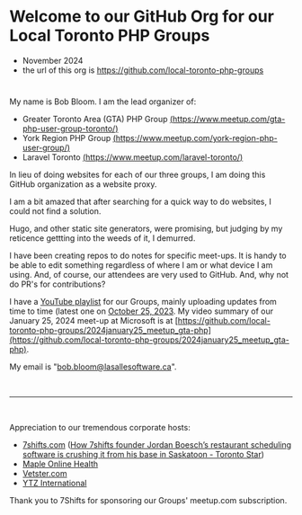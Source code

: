 # Welcome to our GitHub Org for our Local Toronto PHP Groups
- November 2024
- the url of this org is https://github.com/local-toronto-php-groups

#
My name is Bob Bloom. I am the lead organizer of:
- Greater Toronto Area (GTA) PHP Group [(https://www.meetup.com/gta-php-user-group-toronto/)](https://www.meetup.com/gta-php-user-group-toronto/)
- York Region PHP Group [(https://www.meetup.com/york-region-php-user-group/)](https://www.meetup.com/york-region-php-user-group/)
- Laravel Toronto [(https://www.meetup.com/laravel-toronto/)](https://www.meetup.com/laravel-toronto/)

In lieu of doing websites for each of our three groups, I am doing this GitHub organization as a website proxy. 

I am a bit amazed that after searching for a quick way to do websites, I could not find a solution. 

Hugo, and other static site generators, were promising, but judging by my reticence gettting into the weeds of it, I demurred.

I have been creating repos to do notes for specific meet-ups. It is handy to be able to edit something regardless of where I am or what device I am using. And, of course, our attendees are very used to GitHub. And, why not do PR's for contributions? 

I have a [YouTube playlist](https://www.youtube.com/playlist?list=PLXgN_ee2MsFKWqHgS-Pv3Vz515RRAjdLh) for our Groups, mainly uploading updates from time to time (latest one on [October 25, 2023](https://www.youtube.com/watch?v=A_MVtG_HCqw). My video summary of our January 25, 2024 meet-up at Microsoft is at [https://github.com/local-toronto-php-groups/2024january25_meetup_gta-php](https://github.com/local-toronto-php-groups/2024january25_meetup_gta-php).

My email is "bob.bloom@lasallesoftware.ca". 

<br />
<hr />
<br />

Appreciation to our tremendous corporate hosts:
- [7shifts.com](https://7shifts.com) ([How 7shifts founder Jordan Boesch’s restaurant scheduling software is crushing it from his base in Saskatoon - Toronto Star](https://www.thestar.com/business/how-7shifts-founder-jordan-boesch-s-restaurant-scheduling-software-is-crushing-it-from-his-base/article_0adf3fff-8069-5813-abb5-abf61dee1e0f.html))
- [Maple Online Health](https://getmaple.ca)
- [Vetster.com](https://vetster.com)
- [YTZ International](https://ytz.com)

Thank you to 7Shifts for sponsoring our Groups' meetup.com subscription.

